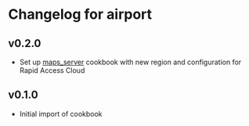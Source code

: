 # Changelog for airport

## v0.2.0

* Set up [maps_server](https://github.com/openfirmware/maps_server) cookbook with new region and configuration for Rapid Access Cloud


## v0.1.0

* Initial import of cookbook
